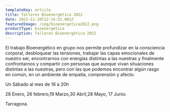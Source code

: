 ```yaml
---
templateKey: article
title: Talleres Bioenergética 2022
date: 2021-11-28T12:14:52.001Z
featuredImage: /img/bioenergetica2022.png
productType: bioenergetica
description: Talleres Bioenergética 2022
---
```

El trabajo Bioenergético en grupo nos permite profundizar en la consciencia corporal, desbloquear las tensiones, trabajar las capas emocionales de nuestro ser, encontrarnos con energías distintas a las nuestras y finalmente confrontarnos y compartir con personas que aunque vivan situaciones distintas a las nuestras, pero con las que podemos encontrar algún rasgo en común, en un ambiente de empatía, comprensión y afecto.

Un Sábado al mes de 16 a 20h

28 Enero, 26 febrero,19 Marzo,30 Abril,28 Mayo, 17 Junio.

Tarragona.
